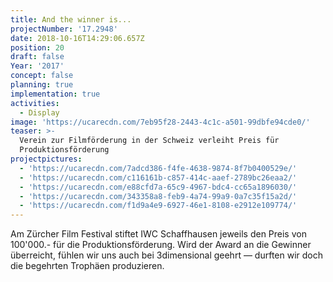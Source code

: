 ```yaml
---
title: And the winner is...
projectNumber: '17.2948'
date: 2018-10-16T14:29:06.657Z
position: 20
draft: false
Year: '2017'
concept: false
planning: true
implementation: true
activities:
  - Display
image: 'https://ucarecdn.com/7eb95f28-2443-4c1c-a501-99dbfe94cde0/'
teaser: >-
  Verein zur Filmförderung in der Schweiz verleiht Preis für
  Produktionsförderung
projectpictures:
  - 'https://ucarecdn.com/7adcd386-f4fe-4638-9874-8f7b0400529e/'
  - 'https://ucarecdn.com/c116161b-c857-414c-aaef-2789bc26eaa2/'
  - 'https://ucarecdn.com/e88cfd7a-65c9-4967-bdc4-cc65a1896030/'
  - 'https://ucarecdn.com/343358a8-feb9-4a74-99a9-0a7c35f15a2d/'
  - 'https://ucarecdn.com/f1d9a4e9-6927-46e1-8108-e2912e109774/'
---
```

Am Zürcher Film Festival stiftet IWC Schaffhausen jeweils den Preis von 100'000.- für die Produktionsförderung. Wird der Award an die Gewinner überreicht, fühlen wir uns auch bei 3dimensional geehrt — durften wir doch die begehrten Trophäen produzieren.
